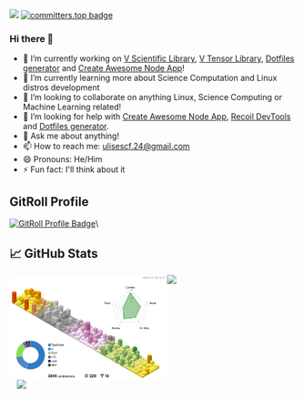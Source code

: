 ![](https://komarev.com/ghpvc/?username=ulises-jeremias&color=ff69b4)
[![committers.top badge](https://user-badge.committers.top/argentina_private/ulises-jeremias.svg)](https://user-badge.committers.top/argentina_private/ulises-jeremias)

### Hi there 👋

- 🔭 I’m currently working on [V Scientific Library](https://github.com/vlang/vsl), [V Tensor Library](https://github.com/vlang/vtl), [Dotfiles generator](https://github.com/ulises-jeremias/dotfiles) and [Create Awesome Node App](https://github.com/Create-Node-App/create-node-app)!
- 🌱 I’m currently learning more about Science Computation and Linux distros development
- 👯 I’m looking to collaborate on anything Linux, Science Computing or Machine Learning related!
- 🤔 I’m looking for help with [Create Awesome Node App](https://github.com/Create-Node-App/create-node-app), [Recoil DevTools](https://github.com/ulises-jeremias/recoil-devtools) and [Dotfiles generator](https://github.com/ulises-jeremias/dotfiles).
- 💬 Ask me about anything!
- 📫 How to reach me: ulisescf.24@gmail.com
- 😄 Pronouns: He/Him
- ⚡ Fun fact: I'll think about it

## GitRoll Profile

<a href="https://gitroll.io/profile/u72wlf8k3I7gDkpki7129JJOSlop2" target="_blank"><img src="https://gitroll.io/api/badges/profiles/v1/u72wlf8k3I7gDkpki7129JJOSlop2" alt="GitRoll Profile Badge"/></a>\

## &#x1f4c8; GitHub Stats

<picture>
  <source media="(prefers-color-scheme: dark)" alt="" align="left" width="55%" srcset="./profile-3d-contrib/profile-south-season.svg"/>
  <img alt="GitHub Stats" align="left" width="55%" src="./profile-3d-contrib/profile-south-season.svg"/>
</picture>

<img src="https://github-readme-stats.vercel.app/api?username=ulises-jeremias&show_icons=true&count_private=true&hide_border=true" align="left" width="40%" style="margin-left: 2.5%; margin-right: 5%" />

<img src="https://github-readme-streak-stats.herokuapp.com/?user=ulises-jeremias&hide_border=true&count_private=true" width="40%" />
